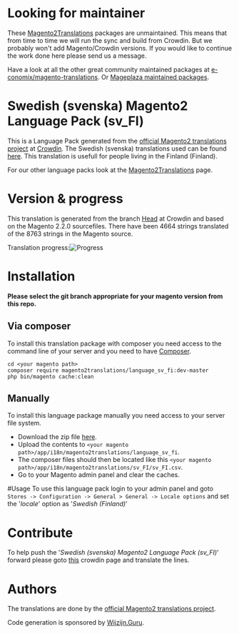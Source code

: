 # Looking for maintainer
These [Magento2Translations](http://magento2translations.github.io/) packages are unmaintained. This means that from time to time we will run the sync and build from Crowdin. But we probably won't add Magento/Crowdin versions. If you would like to continue the work done here please send us a message.

Have a look at all the other great community maintained packages at [e-conomix/magento-translations](https://github.com/e-conomix/magento-translations).
Or [Mageplaza maintained packages](https://github.com/mageplaza?q=language).

# Swedish (svenska) Magento2 Language Pack (sv_FI)
This is a Language Pack generated from the [official Magento2 translations project](https://crowdin.com/project/magento-2) at [Crowdin](https://crowdin.com).
The Swedish (svenska) translations used can be found [here](https://crowdin.com/project/magento-2/sv).
This translation is usefull for people living in the Finland (Finland).

For our other language packs look at the [Magento2Translations](http://magento2translations.github.io/) page.

# Version & progress
This translation is generated from the branch [Head](https://crowdin.com/project/magento-2/sv#/Head) at Crowdin and based on the Magento 2.2.0 sourcefiles.
There have been  4664 strings translated of the 8763 strings in the Magento source.

Translation progress:![Progress](http://progressed.io/bar/53)

# Installation
**Please select the git branch appropriate for your magento version from this repo.**
## Via composer
To install this translation package with composer you need access to the command line of your server and you need to have [Composer](https://getcomposer.org).
```
cd <your magento path>
composer require magento2translations/language_sv_fi:dev-master
php bin/magento cache:clean
```
## Manually
To install this language package manually you need access to your server file system.
* Download the zip file [here](https://github.com/Magento2Translations/language_sv_fi/archive/master.zip).
* Upload the contents to `<your magento path>/app/i18n/magento2translations/language_sv_fi`.
* The composer files should then be located like this `<your magento path>/app/i18n/magento2translations/sv_FI/sv_FI.csv`.
* Go to your Magento admin panel and clear the caches.

#Usage
To use this language pack login to your admin panel and goto `Stores -> Configuration -> General > General -> Locale options` and set the '*locale*' option as '*Swedish (Finland)*'

# Contribute
To help push the '*Swedish (svenska) Magento2 Language Pack (sv_FI)*' forward please goto [this](https://crowdin.com/project/magento-2/sv) crowdin page and translate the lines.

# Authors
The translations are done by the [official Magento2 translations project](https://crowdin.com/project/magento-2).

Code generation is sponsored by [Wijzijn.Guru](http://www.wijzijn.guru/).